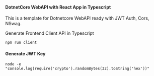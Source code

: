 #### DotnetCore WebAPI with React App in Typescript
This is a template for Dotnetcore WebAPI ready with JWT Auth, Cors, NSwag.

Generate Frontend Client API in Typescript
```
npm run client
```

#### Generate JWT Key
``` 
node -e "console.log(require('crypto').randomBytes(32).toString('hex'))"
```
